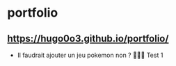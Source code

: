 # portfolio

## https://hugo0o3.github.io/portfolio/

- Il faudrait ajouter un jeu pokemon non ? 🤪🤯🎄
Test 1